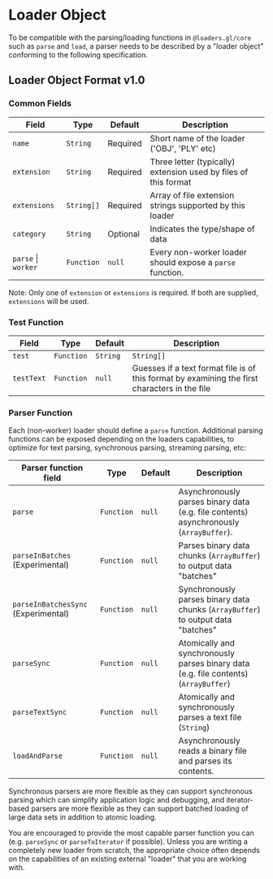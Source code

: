 # Loader Object

To be compatible with the parsing/loading functions in `@loaders.gl/core` such as `parse` and `load`, a parser needs to be described by a "loader object" conforming to the following specification.

## Loader Object Format v1.0

### Common Fields

| Field        | Type       | Default  | Description                                                     |
| ------------ | ---------- | -------- | --------------------------------------------------------------- |
| `name`       | `String`   | Required | Short name of the loader ('OBJ', 'PLY' etc)                     |
| `extension`  | `String`   | Required | Three letter (typically) extension used by files of this format |
| `extensions` | `String[]` | Required | Array of file extension strings supported by this loader        |
| `category`   | `String`   | Optional | Indicates the type/shape of data                                |
| `parse` \| `worker` | `Function` | `null`  | Every non-worker loader should expose a `parse` function. |

Note: Only one of `extension` or `extensions` is required. If both are supplied, `extensions` will be used.

### Test Function

| Field      | Type       | Default  | Description                                                                                   |
| ---------- | ---------- | -------- | --------------------------------------------------------------------------------------------- |
| `test`     | `Function` | `String` | `String[]`                                                                                    | `null` | Guesses if a binary format file is of this format by examining the first bytes in the file. If the test is specified as a string or array of strings, the initial bytes are expected to be "magic bytes" matching one of the provided strings. |
| `testText` | `Function` | `null`   | Guesses if a text format file is of this format by examining the first characters in the file |

### Parser Function

Each (non-worker) loader should define a `parse` function. Additional parsing functions can be exposed depending on the loaders capabilities, to optimize for text parsing, synchronous parsing, streaming parsing, etc:

| Parser function field               | Type       | Default | Description                                                                            |
| ----------------------------------- | ---------- | ------- | -------------------------------------------------------------------------------------- |
| `parse`                             | `Function` | `null`  | Asynchronously parses binary data (e.g. file contents) asynchronously (`ArrayBuffer`). |
| `parseInBatches` (Experimental)     | `Function` | `null`  | Parses binary data chunks (`ArrayBuffer`) to output data "batches"                     |
| `parseInBatchesSync` (Experimental) | `Function` | `null`  | Synchronously parses binary data chunks (`ArrayBuffer`) to output data "batches"       |
| `parseSync`                         | `Function` | `null`  | Atomically and synchronously parses binary data (e.g. file contents) (`ArrayBuffer`)   |
| `parseTextSync`                     | `Function` | `null`  | Atomically and synchronously parses a text file (`String`)                             |
| `loadAndParse`                      | `Function` | `null`  | Asynchronously reads a binary file and parses its contents.                            |

Synchronous parsers are more flexible as they can support synchronous parsing which can simplify application logic and debugging, and iterator-based parsers are more flexible as they can support batched loading of large data sets in addition to atomic loading.

You are encouraged to provide the most capable parser function you can (e.g. `parseSync` or `parseToIterator` if possible). Unless you are writing a completely new loader from scratch, the appropriate choice often depends on the capabilities of an existing external "loader" that you are working with.
